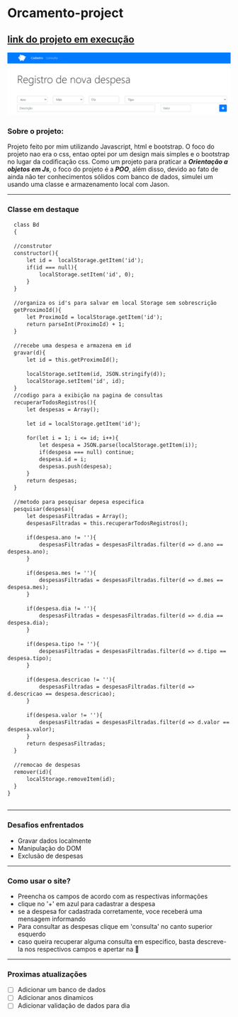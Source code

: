 # Orcamento-project

## [link do projeto em execução](https://jeftepaula.github.io/Orcamento-project)

![imagem home page](https://github.com/JeftePaula/Orcamento-project/blob/main/Captura%20de%20tela%202023-02-13%20154436.png)

### Sobre o projeto:
  
  Projeto feito por mim utilizando Javascript, html e bootstrap. O foco do projeto nao era o css, entao optei por um design mais simples e o bootstrap no lugar da codificação css.
  Como um projeto para praticar a *__Orientação a objetos em Js__*, o foco do projeto é a *__POO__*, além disso, devido ao fato de ainda não ter conhecimentos sólidos com banco de dados, simulei um usando uma classe e armazenamento local com Jason.

<hr/>

### Classe em destaque
  ```
    class Bd
    {
    
    //construtor
    constructor(){
        let id =  localStorage.getItem('id');
        if(id === null){
            localStorage.setItem('id', 0);
        }
    }
    
    //organiza os id's para salvar em local Storage sem sobrescrição
    getProximoId(){
        let ProximoId = localStorage.getItem('id');
        return parseInt(ProximoId) + 1;
    }
    
    //recebe uma despesa e armazena em id
    gravar(d){
        let id = this.getProximoId();
        
        localStorage.setItem(id, JSON.stringify(d));
        localStorage.setItem('id', id);
    }
    //codigo para a exibição na pagina de consultas
    recuperarTodosRegistros(){
        let despesas = Array();
        
        let id = localStorage.getItem('id');
        
        for(let i = 1; i <= id; i++){
            let despesa = JSON.parse(localStorage.getItem(i));
            if(despesa === null) continue;
            despesa.id = i;
            despesas.push(despesa);
        }
        return despesas;
    }
    
    //metodo para pesquisar depesa especifica
    pesquisar(despesa){
        let despesasFiltradas = Array();
        despesasFiltradas = this.recuperarTodosRegistros();
        
        if(despesa.ano != ''){
            despesasFiltradas = despesasFiltradas.filter(d => d.ano == despesa.ano);
        }

        if(despesa.mes != ''){
            despesasFiltradas = despesasFiltradas.filter(d => d.mes == despesa.mes);
        }

        if(despesa.dia != ''){
            despesasFiltradas = despesasFiltradas.filter(d => d.dia == despesa.dia);
        }

        if(despesa.tipo != ''){
            despesasFiltradas = despesasFiltradas.filter(d => d.tipo == despesa.tipo);
        }

        if(despesa.descricao != ''){
            despesasFiltradas = despesasFiltradas.filter(d => d.descricao == despesa.descricao);
        }

        if(despesa.valor != ''){
            despesasFiltradas = despesasFiltradas.filter(d => d.valor == despesa.valor);
        }
        return despesasFiltradas;
    }
    
    //remocao de despesas
    remover(id){
        localStorage.removeItem(id);
    }
}
    
  ```
<hr/>

  ### Desafios enfrentados
  * Gravar dados localmente
  * Manipulação do DOM
  * Exclusão de despesas

<hr/>

  ### Como usar o site?
  * Preencha os campos de acordo com as respectivas informações
  * clique no '+' em azul para cadastrar a despesa
  * se a despesa for cadastrada corretamente, voce receberá uma mensagem informando
  * Para consultar as despesas clique em 'consulta' no canto superior esquerdo
  * caso queira recuperar alguma consulta em especifico, basta descreve-la nos respectivos campos e apertar na 🔎

<hr/>

  ### Proximas atualizações
  - [ ] Adicionar um banco de dados
  - [ ] Adicionar anos dinamicos
  - [ ] Adicionar validação de dados para dia
